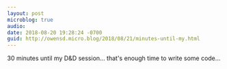 ```yaml
---
layout: post
microblog: true
audio: 
date: 2018-08-20 19:28:24 -0700
guid: http://owensd.micro.blog/2018/08/21/minutes-until-my.html
---
```

30 minutes until my D&D session... that's enough time to write some code...
